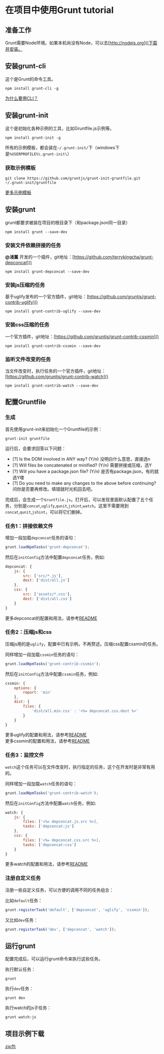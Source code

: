# 在项目中使用Grunt **tutorial**

## 准备工作

Grunt需要Node环境。如果本机尚没有Node，可以去[http://nodejs.org]()下载并安装。

## 安装grunt-cli

这个是Grunt的命令工具。

```shell
npm install grunt-cli -g
```

[为什么要用CLI？](http://gruntjs.com/getting-started#how-the-cli-works)

## 安装grunt-init

这个是初始化各种示例的工具，比如Gruntfile.js示例等。

```shell
npm install grunt-init -g
```

所有的示例模板，都会装在`~/.grunt-init/`下（windows下是`%USERPROFILE%\.grunt-init\`）

### 获取示例模板

```shell
git clone https://github.com/gruntjs/grunt-init-gruntfile.git ~/.grunt-init/gruntfile
```

[更多示例模板](http://gruntjs.com/project-scaffolding#installing-templates)

## 安装grunt

grunt都要求被装在项目的根目录下（和package.json同一目录）

```shell
npm install grunt --save-dev
```

### 安装文件依赖拼接的任务

**@渚薰** 开发的一个插件，git地址：[https://github.com/terrykingcha/grunt-depconcat]()

```shell
npm install grunt-depconcat --save-dev
```
### 安装js压缩的任务

基于uglify发布的一个官方插件，git地址：[https://github.com/gruntjs/grunt-contrib-uglify]()

```shell
npm install grunt-contrib-uglify --save-dev
```

### 安装css压缩的任务

一个官方插件，git地址：[https://github.com/gruntjs/grunt-contrib-cssmin]()

```shell
npm install grunt-contrib-cssmin --save-dev
```

### 监听文件改变的任务

当文件改变时，执行任务的一个官方插件，git地址：[https://github.com/gruntjs/grunt-contrib-watch]()

```shell
npm install grunt-contrib-watch --save-dev
```

## 配置Gruntfile

### 生成

首先使用grunt-init来初始化一个Gruntfile的示例：

```shell
grunt-init gruntfile
```

运行后，会要求回答以下问题：

- [?] Is the DOM involved in ANY way? (Y/n) 没明白什么意思，直接选n
- [?] Will files be concatenated or minified? (Y/n) 需要拼接或压缩，选Y
- [?] Will you have a package.json file? (Y/n) 是否有package.json，有的就选Y喽
- [?] Do you need to make any changes to the above before continuing? 问你是否要再修改。填错就时光机回去吧。

完成后，会生成一个`Gruntfile.js`。打开后，可以发现里面默认配置了五个任务，分别是`concat`,`uglify`,`qunit`,`jshint`,`watch`。这里不需要用到`concat`,`qunit`,`jshint`，可以将它们删掉。

### 任务1：拼接依赖文件

增加一段加载`depconcat`任务的语句：

```js
grunt.loadNpmTasks('grunt-depconcat');
```

然后在`initConfig`方法中配置`depconcat`任务，例如:

```js
depconcat: {
	js: {
		src: ['src/*.js'],
		dest: ['dist/all.js']
	},
    css: {
		src: ['assets/*.css'],
		dest: ['dist/all.css']
	}
}
```

更多depconcat的配置和用法，请参考[README](https://github.com/terrykingcha/grunt-depconcat/blob/master/README.md)

### 任务2：压缩js和css

压缩js用的是`uglify`，配置中已有示例，不再赘述。压缩css配置cssmin的任务。

同样增加一段加载`cssmin`任务的语句：

```js
grunt.loadNpmTasks('grunt-contrib-cssmin');
```

然后在`initConfig`方法中配置`cssmin`任务，例如:

```js
cssmin: {
	options: {
		report: 'min'
	},
	dist: {
		files: {
			'dist/all.min.css' : '<%= depconcat.css.dest %>'
		}
	}
}
```

更多uglify的配置和用法，请参考[README](https://github.com/gruntjs/grunt-contrib-uglify/blob/master/README.md)   
更多cssmin的配置和用法，请参考[README](https://github.com/gruntjs/grunt-contrib-cssmin/blob/master/README.md)

### 任务3：监控文件

`watch`这个任务可以在文件改变时，执行指定的任务，这个在开发时是非常有用的。



同样增加一段加载`watch`任务的语句：

```js
grunt.loadNpmTasks('grunt-contrib-watch');
```


然后在`initConfig`方法中配置`watch`任务，例如:

```js
watch: {
	js: {
		files: ['<%= depconcat.js.src %>],
		tasks: ['depconcat:js']
	},
    css: {
		files: ['<%= depconcat.css.src %>],
		tasks: ['depconcat:css']
	}
}
```

更多watch的配置和用法，请参考[README](https://github.com/gruntjs/grunt-contrib-watch/blob/master/README.md)

### 注册自定义任务

注册一些自定义任务，可以方便的调用不同的任务组合：

比如`default`任务：

```js
grunt.registerTask('default', ['depconcat', 'uglify', 'cssmin']);
```

又比如`dev`任务：

```js
grunt.registerTask('dev', ['depconcat', 'watch']);
```


## 运行grunt

配置完成后，可以运行grunt命令来执行这些任务。


执行默认任务：

```shell
grunt
```

执行`dev`任务：

```shell
grunt dev
```

执行watch的js子任务：

```shell
grunt watch:js
```

## 项目示例下载

[zip包](pages/tools/assets/grunttest.zip)







